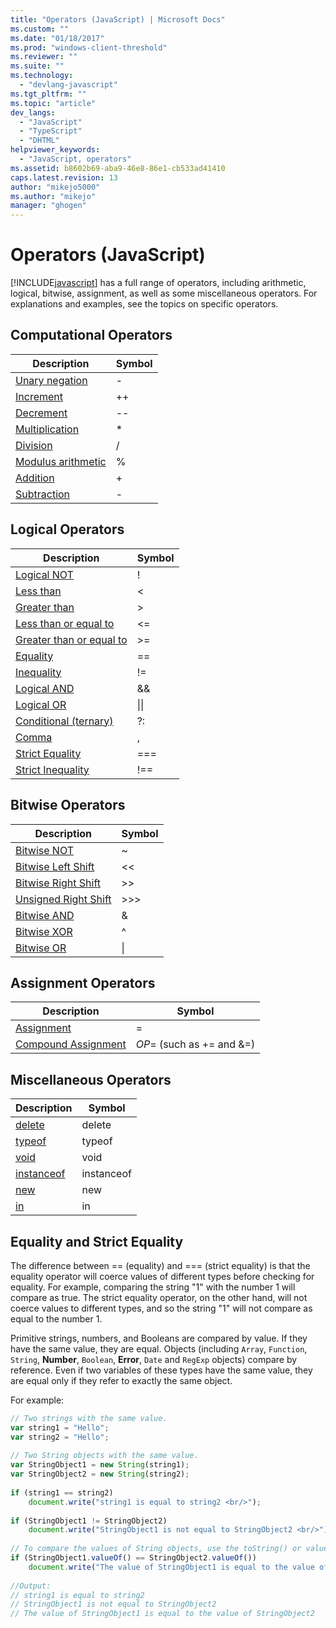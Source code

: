 ```yaml
---
title: "Operators (JavaScript) | Microsoft Docs"
ms.custom: ""
ms.date: "01/18/2017"
ms.prod: "windows-client-threshold"
ms.reviewer: ""
ms.suite: ""
ms.technology: 
  - "devlang-javascript"
ms.tgt_pltfrm: ""
ms.topic: "article"
dev_langs: 
  - "JavaScript"
  - "TypeScript"
  - "DHTML"
helpviewer_keywords: 
  - "JavaScript, operators"
ms.assetid: b8602b69-aba9-46e8-86e1-cb533ad41410
caps.latest.revision: 13
author: "mikejo5000"
ms.author: "mikejo"
manager: "ghogen"
---
```

# Operators (JavaScript)
[!INCLUDE[javascript](../javascript/includes/javascript-md.md)] has a full range of operators, including arithmetic, logical, bitwise, assignment, as well as some miscellaneous operators. For explanations and examples, see the topics on specific operators.  
  
## Computational Operators  
  
|Description|Symbol|  
|-----------------|------------|  
|[Unary negation](../javascript/reference/subtraction-operator-decrement-javascript.md)|-|  
|[Increment](../javascript/reference/increment-and-decrement-operators-javascript.md)|++|  
|[Decrement](../javascript/reference/increment-and-decrement-operators-javascript.md)|--|  
|[Multiplication](../javascript/reference/multiplication-operator-decrement-javascript.md)|*|  
|[Division](../javascript/reference/division-operator-decrement-javascript.md)|/|  
|[Modulus arithmetic](../javascript/reference/modulus-operator-decrementjavascript.md)|%|  
|[Addition](../javascript/reference/addition-operator-decrement-javascript.md)|+|  
|[Subtraction](../javascript/reference/subtraction-operator-decrement-javascript.md)|-|  
  
## Logical Operators  
  
|Description|Symbol|  
|-----------------|------------|  
|[Logical NOT](../javascript/reference/logical-not-operator-decrement-exclpt-javascript.md)|!|  
|[Less than](../javascript/reference/comparison-operators-javascript.md)|\<|  
|[Greater than](../javascript/reference/comparison-operators-javascript.md)|>|  
|[Less than or equal to](../javascript/reference/comparison-operators-javascript.md)|\<=|  
|[Greater than or equal to](../javascript/reference/comparison-operators-javascript.md)|>=|  
|[Equality](../javascript/reference/comparison-operators-javascript.md)|==|  
|[Inequality](../javascript/reference/comparison-operators-javascript.md)|!=|  
|[Logical AND](../javascript/reference/logical-and-operator-decrement-javascript.md)|&&|  
|[Logical OR](../javascript/reference/logical-or-operator-decrement-javascript.md)|&#124;&#124;|  
|[Conditional (ternary)](../javascript/reference/conditional-ternary-operator-decrement-javascript.md)|?:|  
|[Comma](../javascript/reference/comma-operator-decrement-javascript.md)|,|  
|[Strict Equality](../javascript/reference/comparison-operators-javascript.md)|===|  
|[Strict Inequality](../javascript/reference/comparison-operators-javascript.md)|!==|  
  
## Bitwise Operators  
  
|Description|Symbol|  
|-----------------|------------|  
|[Bitwise NOT](../javascript/reference/bitwise-not-operator-decrement-tilde-javascript.md)|~|  
|[Bitwise Left Shift](../javascript/reference/bitwise-left-shift-operator-decrement-javascript.md)|<\<|  
|[Bitwise Right Shift](../javascript/reference/bitwise-right-shift-operator-decrement-javascript.md)|>>|  
|[Unsigned Right Shift](../javascript/reference/unsigned-right-shift-operator-decrement-javascript.md)|>>>|  
|[Bitwise AND](../javascript/reference/bitwise-and-operator-decrement-javascript.md)|&|  
|[Bitwise XOR](../javascript/reference/bitwise-xor-operator-decrement-hat-javascript.md)|^|  
|[Bitwise OR](../javascript/reference/bitwise-or-operator-decrement-javascript.md)|&#124;|  
  
## Assignment Operators  
  
|Description|Symbol|  
|-----------------|------------|  
|[Assignment](../javascript/reference/assignment-operator-decrement-equal-javascript.md)|=|  
|[Compound Assignment](../javascript/reference/compound-assignment-operators-javascript.md)|*OP*= (such as += and &=)|  
  
## Miscellaneous Operators  
  
|Description|Symbol|  
|-----------------|------------|  
|[delete](../javascript/reference/delete-operator-decrementjavascript.md)|delete|  
|[typeof](../javascript/reference/typeof-operator-decrementjavascript.md)|typeof|  
|[void](../javascript/reference/void-operator-decrementjavascript.md)|void|  
|[instanceof](../javascript/reference/instanceof-operator-decrementjavascript.md)|instanceof|  
|[new](../javascript/reference/new-operator-decrementjavascript.md)|new|  
|[in](../javascript/reference/in-operator-decrementjavascript.md)|in|  
  
## Equality and Strict Equality  
 The difference between == (equality) and === (strict equality) is that the equality operator will coerce values of different types before checking for equality. For example, comparing the string "1" with the number 1 will compare as true. The strict equality operator, on the other hand, will not coerce values to different types, and so the string "1" will not compare as equal to the number 1.  
  
 Primitive strings, numbers, and Booleans are compared by value. If they have the same value, they are equal. Objects (including `Array`, `Function`, `String`, **Number**, `Boolean`, **Error**, `Date` and `RegExp` objects) compare by reference. Even if two variables of these types have the same value, they are equal only if they refer to exactly the same object.  
  
 For example:  
  
```JavaScript  
// Two strings with the same value.  
var string1 = "Hello";  
var string2 = "Hello";  
  
// Two String objects with the same value.  
var StringObject1 = new String(string1);  
var StringObject2 = new String(string2);  
  
if (string1 == string2)  
    document.write("string1 is equal to string2 <br/>");  
  
if (StringObject1 != StringObject2)  
    document.write("StringObject1 is not equal to StringObject2 <br/>");  
  
// To compare the values of String objects, use the toString() or valueOf() methods.  
if (StringObject1.valueOf() == StringObject2.valueOf())  
    document.write("The value of StringObject1 is equal to the value of StringObject2");  
  
//Output:  
// string1 is equal to string2   
// StringObject1 is not equal to StringObject2   
// The value of StringObject1 is equal to the value of StringObject2  
  
```
